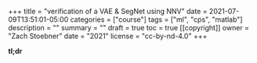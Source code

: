 +++
title = "verification of a VAE & SegNet using NNV"
date = 2021-07-09T13:51:01-05:00
categories = ["course"]
tags = ["ml", "cps", "matlab"]
description = ""
summary = ""
draft = true
toc = true
[[copyright]]
  owner = "Zach Stoebner"
  date = "2021"
  license = "cc-by-nd-4.0"
+++

**tl;dr**
